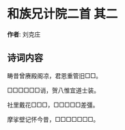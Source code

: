 # 和族兄计院二首  其二

**作者**: 刘克庄

## 诗词内容

畴昔曾赓殿阁凉，君恩重管旧□□。

□□□□□□诮，贺八惟宜道士装。

社里戴花□□□，□□□□□差彊。

摩挲壁记怀今昔，□□□□□□□。


